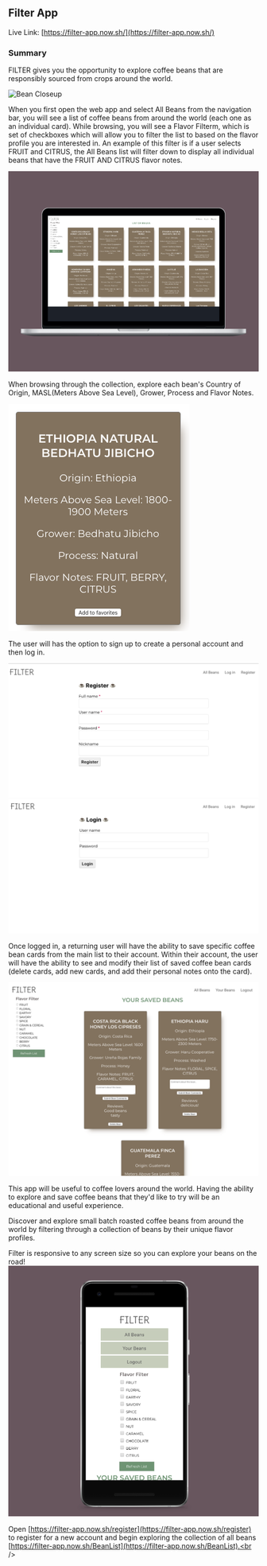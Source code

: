 ## Filter App

Live Link: [https://filter-app.now.sh/](https://filter-app.now.sh/)

### Summary

FILTER gives you the opportunity to explore coffee beans that are responsibly sourced from crops around the world.

![Bean Closeup](README-asset/coffee4.jpg?raw=true)

When you first open the web app and select All Beans from the navigation bar, you will see a list of coffee beans from around the world (each one as an individual card). While browsing, you will see a Flavor Filterm, which is set of checkboxes which will allow you to filter the list to based on the flavor profile you are interested in. An example of this filter is if a user selects FRUIT and CITRUS, the All Beans list will filter down to display all individual beans that have the FRUIT AND CITRUS flavor notes. 

![Laptop Screenshot](README-asset/laptop_screenshot.png?raw=true)

When browsing through the collection, explore each bean's Country of Origin, MASL(Meters Above Sea Level), Grower, Process and Flavor Notes.

![BeanCard](README-asset/BeanCard.png?raw=true)

The user will has the option to sign up to create a personal account and then log in.<br />

![Register](README-asset/Register.png?raw=true)
![LogIn](README-asset/LogIn.png?raw=true)

Once logged in, a returning user will have the ability to save specific coffee bean cards from the main list to their account. Within their account, the user will have the ability to see and modify their list of saved coffee bean cards (delete cards, add new cards, and add their personal notes onto the card).

![UserPage](README-asset/UserPage.png?raw=true)



This app will be useful to coffee lovers around the world. Having the ability to explore and save coffee beans that they'd like to try will be an educational and useful experience.

Discover and explore small batch roasted coffee beans from around the world by filtering through a collection of beans by their unique flavor profiles.<br />




Filter is responsive to any screen size so you can explore your beans on the road!
![Phone Screenshot](README-asset/phone_screenshot.png?raw=true)

Open [https://filter-app.now.sh/register](https://filter-app.now.sh/register) to register for a new account and begin exploring the collection of all beans [https://filter-app.now.sh/BeanList](https://filter-app.now.sh/BeanList).<br />


